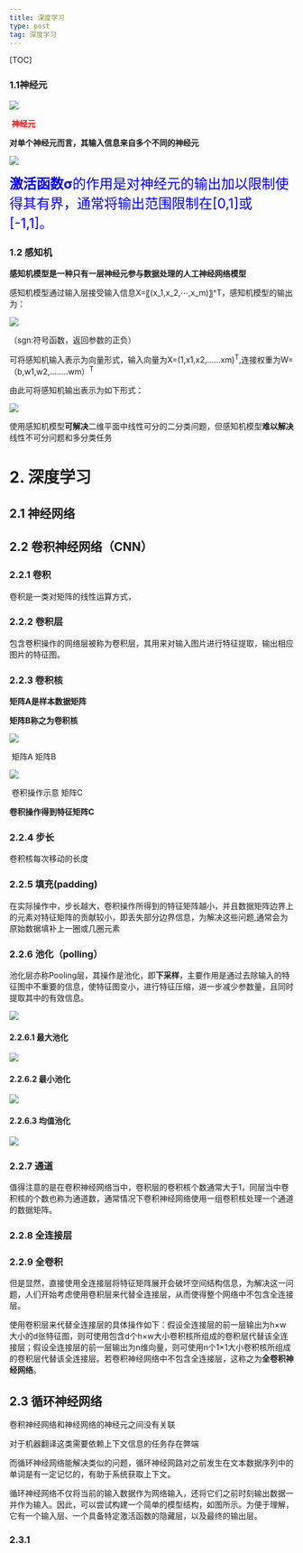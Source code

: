 ```yaml
---
title: 深度学习
type: post
tag: 深度学习
---
```


[TOC]

 ### 1.1神经元



 <img src ="H:\gitfile\modiman.github.io\docs\_posts\imgs\shenjingyuan.png">

​                                             <font color = "red">**神经元**</font>

**对单个神经元而言，其输入信息来自多个不同的神经元**

<img src="H:\gitfile\modiman.github.io\docs\_posts\imgs\ppt3.png"/>

​         <font color="blue" size="5px" family="songti">**激活函数σ**的作用是对神经元的输出加以限制使得其有界，通常将输出范围限制在[0,1]或[-1,1]。</font>

###  1.2  感知机

**感知机模型是一种只有一层神经元参与数据处理的人工神经网络模型**

感知机模型通过输入层接受输入信息X=〖(x_1,x_2,⋯,x_m)〗^T，感知机模型的输出为：

<img src="H:\gitfile\modiman.github.io\docs\_posts\imgs\ppt4.png" style="position:left"/>

（sgn:符号函数，返回参数的正负）

可将感知机输入表示为向量形式，输入向量为X=(1,x1,x2,......xm)<sup>T</sup>,连接权重为W=（b,w1,w2,........wm）<sup>T</sup>

由此可将感知机输出表示为如下形式：

<img src="H:\gitfile\modiman.github.io\docs\_posts\imgs\ganzhiji.png"/>

使用感知机模型**可解决**二维平面中线性可分的二分类问题，但感知机模型**难以解决**线性不可分问题和多分类任务

# 2. 深度学习

## 2.1 神经网络



## 2.2 卷积神经网络（CNN）

### 2.2.1 卷积

卷积是一类对矩阵的线性运算方式，

### 2.2.2 卷积层

包含卷积操作的网络层被称为卷积层，其用来对输入图片进行特征提取，输出相应图片的特征图。

### 2.2.3 卷积核

**矩阵A是样本数据矩阵**

**矩阵B称之为卷积核**



<img src ="H:\gitfile\modiman.github.io\docs\_posts\imgs\juanjihe.png"/>

​                               矩阵A                                   矩阵B

<img src ="H:\gitfile\modiman.github.io\docs\_posts\imgs\juanjishiyi.png"/>

​                        卷积操作示意                           矩阵C

**卷积操作得到特征矩阵C**

### 2.2.4 步长

卷积核每次移动的长度

### 2.2.5 填充(padding)

在实际操作中，步长越大，卷积操作所得到的特征矩阵越小，并且数据矩阵边界上的元素对特征矩阵的贡献较小，即丢失部分边界信息，为解决这些问题,通常会为原始数据填补上一圈或几圈元素

### 2.2.6 池化（polling）

池化层亦称Pooling层，其操作是池化，即**下采样**，主要作用是通过去除输入的特征图中不重要的信息，使特征图变小，进行特征压缩，进一步减少参数量，且同时提取其中的有效信息。

<img src ="H:\gitfile\modiman.github.io\docs\_posts\imgs\yuanshijuzhen.png"/>

#### 2.2.6.1 最大池化

 <img src ="H:\gitfile\modiman.github.io\docs\_posts\imgs\zuida.png"/>

#### 2.2.6.2 最小池化

 <img src ="H:\gitfile\modiman.github.io\docs\_posts\imgs\最小.png"/>

#### 2.2.6.3 均值池化

<img src ="H:\gitfile\modiman.github.io\docs\_posts\imgs\均值.png"/>

### 2.2.7 通道

值得注意的是在卷积神经网络当中，卷积层的卷积核个数通常大于1，同层当中卷积核的个数也称为通道数，通常情况下卷积神经网络使用一组卷积核处理一个通道的数据矩阵。

### 2.2.8 全连接层 

### 2.2.9 全卷积

但是显然，直接使用全连接层将特征矩阵展开会破坏空间结构信息，为解决这一问题，人们开始考虑使用卷积层来代替全连接层，从而使得整个网络中不包含全连接层。

使用卷积层来代替全连接层的具体操作如下：假设全连接层的前一层输出为h×w大小的d张特征图，则可使用包含d个h×w大小卷积核所组成的卷积层代替该全连接层；假设全连接层的前一层输出为n维向量，则可使用n个1×1大小卷积核所组成的卷积层代替该全连接层。若卷积神经网络中不包含全连接层，这称之为**全卷积神经网络**。



## 2.3 循环神经网络

卷积神经网络和神经网络的神经元之间没有关联

对于机器翻译这类需要依赖上下文信息的任务存在弊端

而循环神经网络能解决类似的问题，循环神经网路对之前发生在文本数据序列中的单词是有一定记忆的，有助于系统获取上下文。

循环神经网络不仅将当前的输入数据作为网络输入，还将它们之前时刻输出数据一并作为输入。因此，可以尝试构建一个简单的模型结构，如图所示。为便于理解，它有一个输入层、一个具备特定激活函数的隐藏层，以及最终的输出层。

### 2.3.1 

